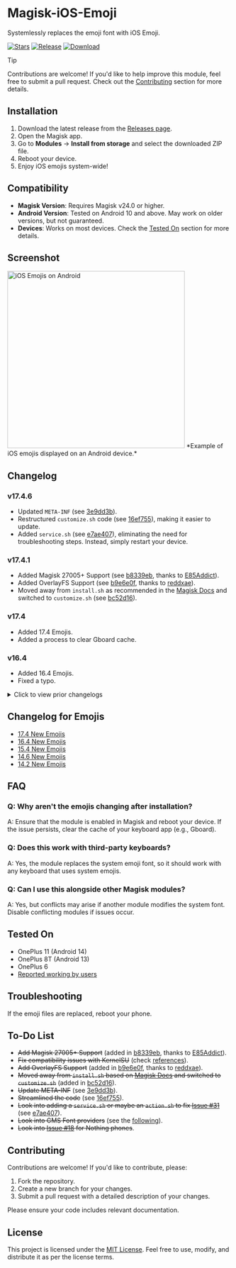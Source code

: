 # Magisk-iOS-Emoji
Systemlessly replaces the emoji font with iOS Emoji.

[![Stars](https://img.shields.io/github/stars/Keinta15/Magisk-iOS-Emoji?label=Stars&color=blue)](https://github.com/Keinta15/Magisk-iOS-Emoji)
[![Release](https://img.shields.io/github/v/release/Keinta15/Magisk-iOS-Emoji?label=Release&logo=github)](https://github.com/Keinta15/Magisk-iOS-Emoji/releases/latest)
[![Download](https://img.shields.io/github/downloads/Keinta15/Magisk-iOS-Emoji/total?label=Downloads&logo=github)](https://github.com/Keinta15/Magisk-iOS-Emoji/releases/)

> [!TIP]
> Contributions are welcome! If you'd like to help improve this module, feel free to submit a pull request. Check out the [Contributing](#contributing) section for more details.

## Installation
1. Download the latest release from the [Releases page](https://github.com/Keinta15/Magisk-iOS-Emoji/releases/latest).
2. Open the Magisk app.
3. Go to **Modules** → **Install from storage** and select the downloaded ZIP file.
4. Reboot your device.
5. Enjoy iOS emojis system-wide!

## Compatibility
- **Magisk Version**: Requires Magisk v24.0 or higher.
- **Android Version**: Tested on Android 10 and above. May work on older versions, but not guaranteed.
- **Devices**: Works on most devices. Check the [Tested On](#tested-on) section for more details.

## Screenshot
<img src="https://github.com/Keinta15/Magisk-iOS-Emoji/blob/main/iOS_Emoji_Screenshot.jpg" alt="iOS Emojis on Android" width="400" />  
*Example of iOS emojis displayed on an Android device.*

## Changelog
### v17.4.6
- Updated `META-INF` (see [3e9dd3b](https://github.com/Keinta15/Magisk-iOS-Emoji/commit/3e9dd3ba0d13f43f70bf299d4c727ffe3152c6b6)).  
- Restructured `customize.sh` code (see [16ef755](https://github.com/Keinta15/Magisk-iOS-Emoji/commit/16ef7553211f7de5e5f1791f6609c92de4c6c7de)), making it easier to update.  
- Added `service.sh` (see [e7ae407](https://github.com/Keinta15/Magisk-iOS-Emoji/commit/e7ae4077bf17e2b9e2c28b6aac75db1f7be11003)), eliminating the need for troubleshooting steps. Instead, simply restart your device.  

### v17.4.1
- Added Magisk 27005+ Support (see [b8339eb](https://github.com/Keinta15/Magisk-iOS-Emoji/commit/b8339eb2a38d0876d2c8d640329e517816ced6ce), thanks to [E85Addict](https://github.com/E85Addict)).
- Added OverlayFS Support (see [b9e6e0f](https://github.com/Keinta15/Magisk-iOS-Emoji/commit/b9e6e0f374759c70dccd78c8791e4bb9d37b75a9), thanks to [reddxae](https://github.com/reddxae)).
- Moved away from `install.sh` as recommended in the [Magisk Docs](https://github.com/topjohnwu/Magisk/blob/master/docs/guides.md) and switched to `customize.sh` (see [bc52d16](https://github.com/Keinta15/Magisk-iOS-Emoji/commit/bc52d16186e6d53398f7b7c552c4251fd5e15a4b)).

### v17.4
- Added 17.4 Emojis.
- Added a process to clear Gboard cache.

### v16.4
- Added 16.4 Emojis.
- Fixed a typo.

<details>
<summary>Click to view prior changelogs</summary>

### v15.4.6
- Added Android 12 Support.
- Fixed a typo in the extraction process.
- Added Android 13 Support.

### v15.4.5
- Removed the method to replace Google Keyboard emojis as it was conflicting with other apps' settings.

### v15.4.4
- Forgot to add the XML file to the module.
- Fixed a typo.

### v15.4.3
- Merged the normal module and the Samsung module into one.
- Fixed an incorrect directory path in the install file.
- Added compatibility for other devices like LG and HTC.

### v15.4.2
- Added a method to potentially completely replace Google Keyboard Emojis.
- Tested `updater.json` directly from the Magisk Manager.

### v15.4.1
- Added `updater.json` for the ability to update directly from the Magisk Manager.
- Cleaned up the code slightly.

### v15.4
- Added 15.4 Emojis.

### v14.6
- Added 14.6 Emojis.
- Added a method to replace Facebook and Facebook Messenger app emojis.

### v14.2
- Added 14.2 Emojis.
- Fixed a naming error on Samsung devices.
</details>

## Changelog for Emojis
- [17.4 New Emojis](https://blog.emojipedia.org/ios-17-4-emoji-changelog/)
- [16.4 New Emojis](https://blog.emojipedia.org/ios-16-4-emoji-changelog/)
- [15.4 New Emojis](https://blog.emojipedia.org/ios-15-4-emoji-changelog/)
- [14.6 New Emojis](https://blog.emojipedia.org/ios-14-6-emoji-changelog/)
- [14.2 New Emojis](https://blog.emojipedia.org/ios-14-2-emoji-changelog/)

## FAQ
### Q: Why aren't the emojis changing after installation?
A: Ensure that the module is enabled in Magisk and reboot your device. If the issue persists, clear the cache of your keyboard app (e.g., Gboard).

### Q: Does this work with third-party keyboards?
A: Yes, the module replaces the system emoji font, so it should work with any keyboard that uses system emojis.

### Q: Can I use this alongside other Magisk modules?
A: Yes, but conflicts may arise if another module modifies the system font. Disable conflicting modules if issues occur.

## Tested On
- OnePlus 11 (Android 14)
- OnePlus 8T (Android 13)
- OnePlus 6
- [Reported working by users](https://github.com/Keinta15/Magisk-iOS-Emoji/issues?q=is%3Aissue+is%3Aclosed+label%3A%22reported+working%22)

## Troubleshooting
If the emoji files are replaced, reboot your phone.

## To-Do List
- ~~Add Magisk 27005+ Support~~ (added in [b8339eb](https://github.com/Keinta15/Magisk-iOS-Emoji/commit/b8339eb2a38d0876d2c8d640329e517816ced6ce), thanks to [E85Addict](https://github.com/E85Addict)).
- ~~Fix compatibility issues with KernelSU~~ (check [references](https://kernelsu.org/guide/difference-with-magisk.html)).
- ~~Add OverlayFS Support~~ (added in [b9e6e0f](https://github.com/Keinta15/Magisk-iOS-Emoji/commit/b9e6e0f374759c70dccd78c8791e4bb9d37b75a9), thanks to [reddxae](https://github.com/reddxae)).
- ~~Moved away from `install.sh` based on [Magisk Docs](https://github.com/topjohnwu/Magisk/blob/master/docs/guides.md) and switched to `customize.sh`~~ (added in [bc52d16](https://github.com/Keinta15/Magisk-iOS-Emoji/commit/bc52d16186e6d53398f7b7c552c4251fd5e15a4b)).
- ~~Update META-INF~~ (see [3e9dd3b](https://github.com/Keinta15/Magisk-iOS-Emoji/commit/3e9dd3ba0d13f43f70bf299d4c727ffe3152c6b6)).
- ~~Streamlined the code~~ (see [16ef755](https://github.com/Keinta15/Magisk-iOS-Emoji/commit/16ef7553211f7de5e5f1791f6609c92de4c6c7de)).
- ~~Look into adding a `service.sh` or maybe an `action.sh` to fix [Issue #31](https://github.com/Keinta15/Magisk-iOS-Emoji/issues/31)~~ (see [e7ae407](https://github.com/Keinta15/Magisk-iOS-Emoji/commit/e7ae4077bf17e2b9e2c28b6aac75db1f7be11003)).
- ~~Look into GMS Font providers~~ (see the [following](https://github.com/Keinta15/Magisk-iOS-Emoji/blob/3263afb195ca0d8a6ed72e607131689fb0cd29e0/service.sh#L131C1-L152C3)).
- ~~Look into [Issue #18](https://github.com/Keinta15/Magisk-iOS-Emoji/issues/18) for Nothing phones~~.

## Contributing
Contributions are welcome! If you'd like to contribute, please:
1. Fork the repository.
2. Create a new branch for your changes.
3. Submit a pull request with a detailed description of your changes.

Please ensure your code includes relevant documentation.

## License
This project is licensed under the [MIT License](https://github.com/Keinta15/Magisk-iOS-Emoji/blob/main/LICENSE). Feel free to use, modify, and distribute it as per the license terms.

